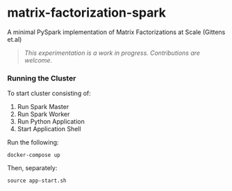 # matrix-factorization-spark
A minimal PySpark implementation of Matrix Factorizations at Scale (Gittens et.al)

> *This experimentation is a work in progress. Contributions are welcome.*

### Running the Cluster

To start cluster consisting of:

1. Run Spark Master
1. Run Spark Worker
1. Run Python Application
1. Start Application Shell

Run the following:

```
docker-compose up
```

Then, separately:

```
source app-start.sh
```

<!-- TODO: Run Github action locally:

```
act
``` -->
